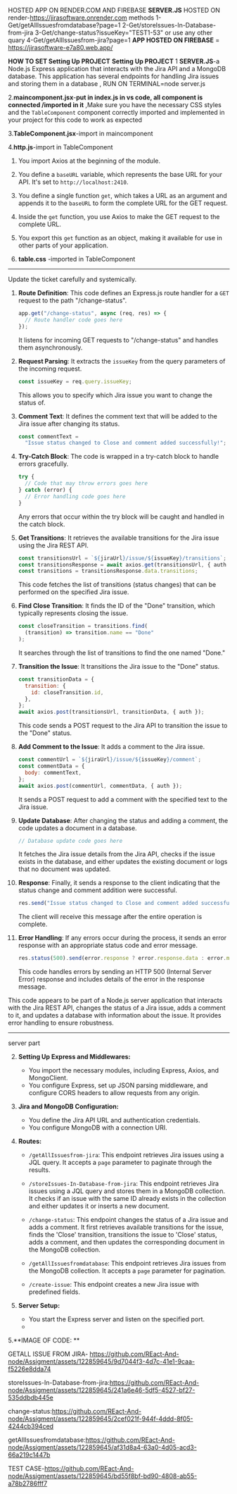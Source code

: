 HOSTED APP ON RENDER.COM AND FIREBASE 
**SERVER.JS** HOSTED ON render-https://jirasoftware.onrender.com
methods
1-Get/getAllIssuesfromdatabase?page=1
2-Get/storeIssues-In-Database-from-jira
3-Get/change-status?issueKey="TEST1-53"  or use any other quary
4-Get/getAllIssuesfrom-jira?page=1
**APP HOSTED ON FIREBASE**  = https://jirasoftware-e7a80.web.app/


**HOW TO SET Setting Up PROJECT** 
 **Setting Up PROJECT**
  1 **SERVER.JS**-a Node.js Express application that interacts with the Jira API and a MongoDB database. This application has several endpoints for 
     handling Jira issues and storing them in a database  , RUN ON TERMINAL=node server.js 
     
  2.**maincomponent.jsx**-**put in index.js in vs code,  all component is connected /imported in it** ,Make sure you have the necessary CSS styles and the `TableComponent` component correctly imported  and implemented in your project for this code to work as expected
  
3.**TableComponent.jsx**-import in maincomponent

4.**http.js**-import in TableComponent
1. You import Axios at the beginning of the module.
2. You define a `baseURL` variable, which represents the base URL for your API. It's set to `http://localhost:2410`.
3. You define a single function `get`, which takes a URL as an argument and appends it to the `baseURL` to form the complete URL for the GET request.
4. Inside the `get` function, you use Axios to make the GET request to the complete URL.
5. You export this `get` function as an object, making it available for use in other parts of your application.
   
5. **table.css** -imported in TableComponent
------------------------------------------------------------------------------------------------------------------------------------------------------

Update the ticket carefully and systemically.


1. **Route Definition**: This code defines an Express.js route handler for a `GET` request to the path "/change-status".

   ```javascript
   app.get("/change-status", async (req, res) => {
     // Route handler code goes here
   });
   ```

   It listens for incoming GET requests to "/change-status" and handles them asynchronously.

2. **Request Parsing**: It extracts the `issueKey` from the query parameters of the incoming request.

   ```javascript
   const issueKey = req.query.issueKey;
   ```

   This allows you to specify which Jira issue you want to change the status of.

3. **Comment Text**: It defines the comment text that will be added to the Jira issue after changing its status.

   ```javascript
   const commentText =
     "Issue status changed to Close and comment added successfully!";
   ```

4. **Try-Catch Block**: The code is wrapped in a try-catch block to handle errors gracefully.

   ```javascript
   try {
     // Code that may throw errors goes here
   } catch (error) {
     // Error handling code goes here
   }
   ```

   Any errors that occur within the try block will be caught and handled in the catch block.

5. **Get Transitions**: It retrieves the available transitions for the Jira issue using the Jira REST API.

   ```javascript
   const transitionsUrl = `${jiraUrl}/issue/${issueKey}/transitions`;
   const transitionsResponse = await axios.get(transitionsUrl, { auth });
   const transitions = transitionsResponse.data.transitions;
   ```

   This code fetches the list of transitions (status changes) that can be performed on the specified Jira issue.

6. **Find Close Transition**: It finds the ID of the "Done" transition, which typically represents closing the issue.

   ```javascript
   const closeTransition = transitions.find(
     (transition) => transition.name == "Done"
   );
   ```

   It searches through the list of transitions to find the one named "Done."

7. **Transition the Issue**: It transitions the Jira issue to the "Done" status.

   ```javascript
   const transitionData = {
     transition: {
       id: closeTransition.id,
     },
   };
   await axios.post(transitionsUrl, transitionData, { auth });
   ```

   This code sends a POST request to the Jira API to transition the issue to the "Done" status.

8. **Add Comment to the Issue**: It adds a comment to the Jira issue.

   ```javascript
   const commentUrl = `${jiraUrl}/issue/${issueKey}/comment`;
   const commentData = {
     body: commentText,
   };
   await axios.post(commentUrl, commentData, { auth });
   ```

   It sends a POST request to add a comment with the specified text to the Jira issue.

9. **Update Database**: After changing the status and adding a comment, the code updates a document in a database.

   ```javascript
   // Database update code goes here
   ```

   It fetches the Jira issue details from the Jira API, checks if the issue exists in the database, and either updates the existing document or logs that no document was updated.

10. **Response**: Finally, it sends a response to the client indicating that the status change and comment addition were successful.

    ```javascript
    res.send("Issue status changed to Close and comment added successfully!,update new document in database after change-status");
    ```

    The client will receive this message after the entire operation is complete.

11. **Error Handling**: If any errors occur during the process, it sends an error response with an appropriate status code and error message.

    ```javascript
    res.status(500).send(error.response ? error.response.data : error.message);
    ```

    This code handles errors by sending an HTTP 500 (Internal Server Error) response and includes details of the error in the response message.

This code appears to be part of a Node.js server application that interacts with the Jira REST API, changes the status of a Jira issue, adds a comment to it, and updates a database with information about the issue. It provides error handling to ensure robustness.


   -----------------------------------------------------------------------------------------------------------------------------------------------------
server part
   
2. **Setting Up Express and Middlewares:**
   - You import the necessary modules, including Express, Axios, and MongoClient.
   - You configure Express, set up JSON parsing middleware, and configure CORS headers to allow requests from any origin.

3. **Jira and MongoDB Configuration:**
   - You define the Jira API URL and authentication credentials.
   - You configure MongoDB with a connection URI.

4. **Routes:**
   - `/getAllIssuesfrom-jira`: This endpoint retrieves Jira issues using a JQL query. It accepts a `page` parameter to paginate through the results.

   - `/storeIssues-In-Database-from-jira`: This endpoint retrieves Jira issues using a JQL query and stores them in a MongoDB collection. It checks if an issue with the same ID already exists in the collection and either updates it or inserts a new document.

   - `/change-status`: This endpoint changes the status of a Jira issue and adds a comment. It first retrieves available transitions for the issue, finds the 'Close' transition, transitions the issue to 'Close' status, adds a comment, and then updates the corresponding document in the MongoDB collection.

   - `/getAllIssuesfromdatabase`: This endpoint retrieves Jira issues from the MongoDB collection. It accepts a `page` parameter for pagination.

   - `/create-issue`: This endpoint creates a new Jira issue with predefined fields.

5. **Server Setup:**
   - You start the Express server and listen on the specified port.
   - 
 5.**IMAGE OF CODE: **


GETALL ISSUE FROM JIRA-  https://github.com/REact-And-node/Assigment/assets/122859645/9d7044f3-4d7c-41e1-9caa-f5226e8dda74 

storeIssues-In-Database-from-jira:https://github.com/REact-And-node/Assigment/assets/122859645/241a6e46-5df5-4527-bf27-535ddbdb445e 

change-status:https://github.com/REact-And-node/Assigment/assets/122859645/2cef021f-944f-4ddd-8f05-4244cb394ced 

getAllIssuesfromdatabase:https://github.com/REact-And-node/Assigment/assets/122859645/af31d8a4-63a0-4d05-acd3-66a219c1447b



TEST CASE-https://github.com/REact-And-node/Assigment/assets/122859645/bd55f8bf-bd90-4808-ab55-a78b2786fff7
